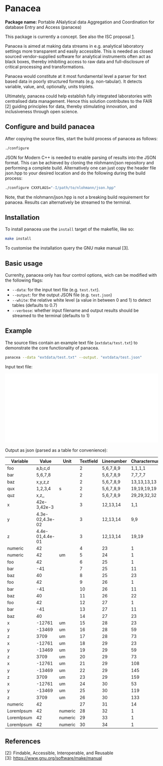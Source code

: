 # Panacea

<!-- badges: start -->


<!-- badges: end -->

**Package name:** Portable ANalytical data Aggregation and Coordination
for database Entry and Access (panacea)

This package is currently a concept. See also the ISC proposal [1].

Panacea is aimed at making data streams in e.g. analytical laboratory 
settings more transparent and easily accessible. This is needed as 
closed sourced vendor-supplied software for analytical instruments often 
act as black boxes, thereby inhibiting access to raw data and 
full-disclosure of critical processing and transformations. 

Panacea would constitute at it most fundamental level a parser for text based
data in poorly structured formats (e.g. non-tabular). It detects variable, 
value, and, optionally, units triplets.

Ultimately, panacea could help establish fully integrated laboratories with 
centralised data management. Hence this solution contributes to the FAIR [2] 
guiding principles for data, thereby stimulating innovation, and inclusiveness 
through open science.

## Configure and build panacea

After copying the source files, start the build process of panacea as follows:

```bash
./configure
```
JSON for Modern C++ is needed to enable parsing of results into the JSON format. 
This can be achieved by cloning the nlohmann/json repository and performing a 
complete build. Alternatively one can just copy the header file json.hpp to your 
desired location and do the following during the build process:

```bash
./configure CXXFLAGS="-I/path/to/nlohmann/json.hpp"
```
Note, that the nlohmann/json.hpp is not a breaking build requirement for 
panacea. Results can alternatively be streamed to the terminal.

## Installation

To install panacea use the `install` target of the makefile, like so:

```bash
make install
```

To customise the installation query the GNU make manual [3].

## Basic usage

Currenlty, panacea only has four control options, wich can be modified with the
following flags:

- `--data`:  for the input text file (e.g. `test.txt`).
- `--output`:  for the output JSON file (e.g. `test.json`)
- `--white`:  the relative white level (a value in between 0 and 1) to detect 
tables (defaults to 0.7)
- `--verbose`: whether input filename and output results should be streamed to 
the terminal (defaults to 1)	

## Example

The source files contain an example text file (`extdata/test.txt`) to 
demonstrate the core functionality of panacea.

```bash
panacea --data "extdata/test.txt" --output. "extdata/test.json"
```
<!-- convert -size 1000x450 xc:white -font "FreeMono" -pointsize 12 -fill black -annotate +15+15 "@extdata/test.txt" extdata/test.png -->

Input text file:


![Unstructured text file](extdata/test.png)

Output as json (parsed as a table for convenience):

| Variable   | Value           | Unit    | Textfield | Linenumber | Characternumber |
|------------|-----------------|---------|-----------|------------|-----------------|
| foo        | a,b,c,d         |         | 2         | 5,6,7,8,9  | 1,1,1,1         |
| bar        | 5,6,7,8         |         | 2         | 5,6,7,8,9  | 7,7,7,7         |
| baz        | x,y,z,z         |         | 2         | 5,6,7,8,9  | 13,13,13,13     |
| qux        | 1,2,3,4         | s       | 2         | 5,6,7,8,9  | 19,19,19,19     |
| quz        | x,z,,           |         | 2         | 5,6,7,8,9  | 29,29,32,32     |
| x          | 42e-3,42e-3     |         | 3         | 12,13,14   | 1,1             |
| y          | 4.3e-02,4.3e-02 |         | 3         | 12,13,14   | 9,9             |
| z          | 4.4e-01,4.4e-01 |         | 3         | 12,13,14   | 19,19           |
| numeric    | 42              |         | 4         | 23         | 1               |
| numeric    | 42              | um      | 5         | 24         | 1               |
| foo        | 42              |         | 6         | 25         | 1               |
| bar        | -41             |         | 7         | 25         | 11              |
| baz        | 40              |         | 8         | 25         | 23              |
| foo        | 42              |         | 9         | 26         | 1               |
| bar        | -41             |         | 10        | 26         | 11              |
| baz        | 40              |         | 11        | 26         | 22              |
| foo        | 42              |         | 12        | 27         | 1               |
| bar        | -41             |         | 13        | 27         | 11              |
| baz        | 40              |         | 14        | 27         | 23              |
| x          | -12761          | um      | 15        | 28         | 23              |
| y          | -13469          | um      | 16        | 28         | 59              |
| z          | 3709            | um      | 17        | 28         | 73              |
| x          | -12761          | um      | 18        | 29         | 23              |
| y          | -13469          | um      | 19        | 29         | 59              |
| z          | 3709            | um      | 20        | 29         | 73              |
| x          | -12761          | um      | 21        | 29         | 108             |
| y          | -13469          | um      | 22        | 29         | 145             |
| z          | 3709            | um      | 23        | 29         | 159             |
| x          | -12761          | um      | 24        | 30         | 53              |
| y          | -13469          | um      | 25        | 30         | 119             |
| z          | 3709            | um      | 26        | 30         | 133             |
| numeric    | 42              |         | 27        | 31         | 14              |
| LoremIpsum | 42              | numeric | 28        | 32         | 1               |
| LoremIpsum | 42              | numeric | 29        | 33         | 1               |
| LoremIpsum | 42              | numeric | 30        | 34         | 1               |


## References

[1]: https://github.com/FAIReLABS/isc-proposal-panacea    
[2]: Findable, Accessible, Interoperable, and Reusable    
[3]: https://www.gnu.org/software/make/manual